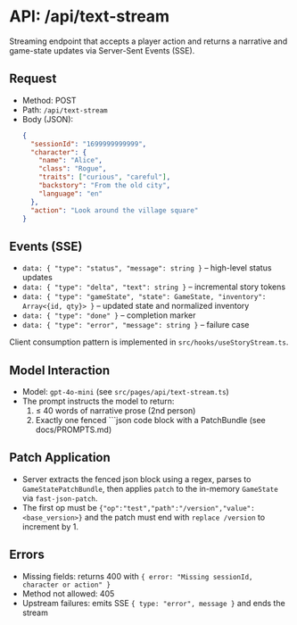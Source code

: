 # API: /api/text-stream

Streaming endpoint that accepts a player action and returns a narrative and game-state updates via Server-Sent Events (SSE).

## Request
- Method: POST
- Path: `/api/text-stream`
- Body (JSON):
  ```json
  {
    "sessionId": "1699999999999",
    "character": {
      "name": "Alice",
      "class": "Rogue",
      "traits": ["curious", "careful"],
      "backstory": "From the old city",
      "language": "en"
    },
    "action": "Look around the village square"
  }
  ```

## Events (SSE)
- `data: { "type": "status", "message": string }` – high-level status updates
- `data: { "type": "delta", "text": string }` – incremental story tokens
- `data: { "type": "gameState", "state": GameState, "inventory": Array<{id, qty}> }` – updated state and normalized inventory
- `data: { "type": "done" }` – completion marker
- `data: { "type": "error", "message": string }` – failure case

Client consumption pattern is implemented in `src/hooks/useStoryStream.ts`.

## Model Interaction
- Model: `gpt-4o-mini` (see `src/pages/api/text-stream.ts`)
- The prompt instructs the model to return:
  1) ≤ 40 words of narrative prose (2nd person)
  2) Exactly one fenced ```json code block with a PatchBundle (see docs/PROMPTS.md)

## Patch Application
- Server extracts the fenced json block using a regex, parses to `GameStatePatchBundle`, then applies `patch` to the in-memory `GameState` via `fast-json-patch`.
- The first op must be `{"op":"test","path":"/version","value": <base_version>}` and the patch must end with `replace /version` to increment by 1.

## Errors
- Missing fields: returns 400 with `{ error: "Missing sessionId, character or action" }`
- Method not allowed: 405
- Upstream failures: emits SSE `{ type: "error", message }` and ends the stream

